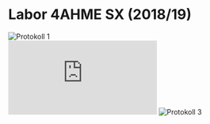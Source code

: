 # Labor 4AHME SX (2018/19)

![Protokoll 1](https://github.com/winmam14/Protokoll-1)  
![Protokoll 2](https://github.com/HTLMechatronics/m15-la1-sx/blob/winmam14/protokoll_g1_winmam14_2018-09-25.md)
![Protokoll 3](https://github.com/winmam14/Protokoll-3)
